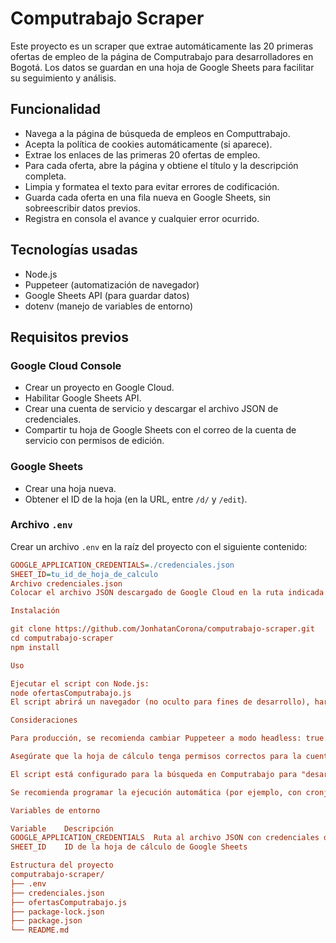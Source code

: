 # Computrabajo Scraper

Este proyecto es un scraper que extrae automáticamente las 20 primeras ofertas de empleo de la página de Computrabajo para desarrolladores en Bogotá. Los datos se guardan en una hoja de Google Sheets para facilitar su seguimiento y análisis.

## Funcionalidad

- Navega a la página de búsqueda de empleos en Computtrabajo.
- Acepta la política de cookies automáticamente (si aparece).
- Extrae los enlaces de las primeras 20 ofertas de empleo.
- Para cada oferta, abre la página y obtiene el título y la descripción completa.
- Limpia y formatea el texto para evitar errores de codificación.
- Guarda cada oferta en una fila nueva en Google Sheets, sin sobreescribir datos previos.
- Registra en consola el avance y cualquier error ocurrido.

## Tecnologías usadas

- Node.js  
- Puppeteer (automatización de navegador)  
- Google Sheets API (para guardar datos)  
- dotenv (manejo de variables de entorno)  

## Requisitos previos

### Google Cloud Console

- Crear un proyecto en Google Cloud.  
- Habilitar Google Sheets API.  
- Crear una cuenta de servicio y descargar el archivo JSON de credenciales.  
- Compartir tu hoja de Google Sheets con el correo de la cuenta de servicio con permisos de edición.

### Google Sheets

- Crear una hoja nueva.  
- Obtener el ID de la hoja (en la URL, entre `/d/` y `/edit`).

### Archivo `.env`

Crear un archivo `.env` en la raíz del proyecto con el siguiente contenido:

```ini
GOOGLE_APPLICATION_CREDENTIALS=./credenciales.json
SHEET_ID=tu_id_de_hoja_de_calculo
Archivo credenciales.json
Colocar el archivo JSON descargado de Google Cloud en la ruta indicada en GOOGLE_APPLICATION_CREDENTIALS.

Instalación

git clone https://github.com/JonhatanCorona/computrabajo-scraper.git
cd computrabajo-scraper
npm install

Uso

Ejecutar el script con Node.js:
node ofertasComputrabajo.js
El script abrirá un navegador (no oculto para fines de desarrollo), hará el scraping y guardará los datos en Google Sheets.

Consideraciones

Para producción, se recomienda cambiar Puppeteer a modo headless: true.

Asegúrate que la hoja de cálculo tenga permisos correctos para la cuenta de servicio.

El script está configurado para la búsqueda en Computrabajo para "desarrollador" en Bogotá del día actual, pero puedes modificar la URL en el código.

Se recomienda programar la ejecución automática (por ejemplo, con cronjobs o en servicios como Railway).

Variables de entorno

Variable	Descripción
GOOGLE_APPLICATION_CREDENTIALS	Ruta al archivo JSON con credenciales de Google Cloud
SHEET_ID	ID de la hoja de cálculo de Google Sheets

Estructura del proyecto
computrabajo-scraper/
├── .env
├── credenciales.json
├── ofertasComputrabajo.js
├── package-lock.json
├── package.json
└── README.md
